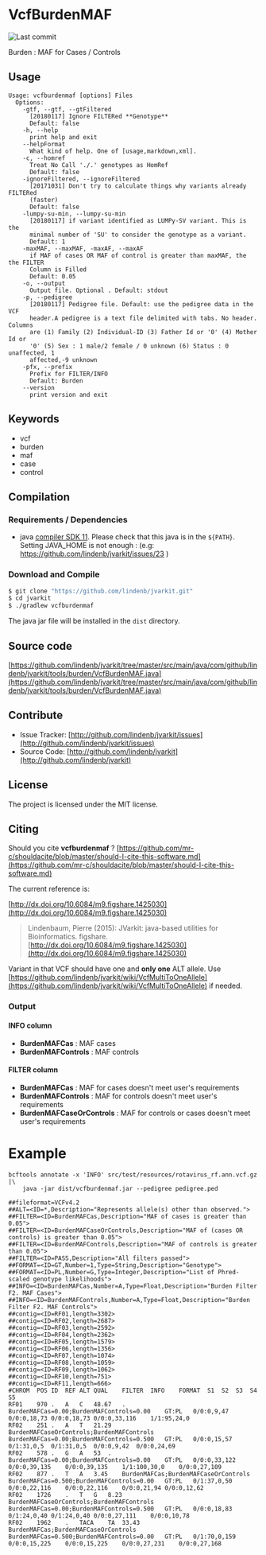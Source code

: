 # VcfBurdenMAF

![Last commit](https://img.shields.io/github/last-commit/lindenb/jvarkit.png)

Burden : MAF for Cases / Controls 


## Usage

```
Usage: vcfburdenmaf [options] Files
  Options:
    -gtf, --gtf, --gtFiltered
      [20180117] Ignore FILTERed **Genotype**
      Default: false
    -h, --help
      print help and exit
    --helpFormat
      What kind of help. One of [usage,markdown,xml].
    -c, --homref
      Treat No Call './.' genotypes as HomRef
      Default: false
    -ignoreFiltered, --ignoreFiltered
      [20171031] Don't try to calculate things why variants already FILTERed 
      (faster) 
      Default: false
    -lumpy-su-min, --lumpy-su-min
      [20180117] if variant identified as LUMPy-SV variant. This is the 
      minimal number of 'SU' to consider the genotype as a variant.
      Default: 1
    -maxMAF, --maxMAF, -maxAF, --maxAF
      if MAF of cases OR MAF of control is greater than maxMAF, the the FILTER 
      Column is Filled
      Default: 0.05
    -o, --output
      Output file. Optional . Default: stdout
    -p, --pedigree
      [20180117] Pedigree file. Default: use the pedigree data in the VCF 
      header.A pedigree is a text file delimited with tabs. No header. Columns 
      are (1) Family (2) Individual-ID (3) Father Id or '0' (4) Mother Id or 
      '0' (5) Sex : 1 male/2 female / 0 unknown (6) Status : 0 unaffected, 1 
      affected,-9 unknown
    -pfx, --prefix
      Prefix for FILTER/INFO
      Default: Burden
    --version
      print version and exit

```


## Keywords

 * vcf
 * burden
 * maf
 * case
 * control


## Compilation

### Requirements / Dependencies

* java [compiler SDK 11](https://jdk.java.net/11/). Please check that this java is in the `${PATH}`. Setting JAVA_HOME is not enough : (e.g: https://github.com/lindenb/jvarkit/issues/23 )


### Download and Compile

```bash
$ git clone "https://github.com/lindenb/jvarkit.git"
$ cd jvarkit
$ ./gradlew vcfburdenmaf
```

The java jar file will be installed in the `dist` directory.

## Source code 

[https://github.com/lindenb/jvarkit/tree/master/src/main/java/com/github/lindenb/jvarkit/tools/burden/VcfBurdenMAF.java](https://github.com/lindenb/jvarkit/tree/master/src/main/java/com/github/lindenb/jvarkit/tools/burden/VcfBurdenMAF.java)


## Contribute

- Issue Tracker: [http://github.com/lindenb/jvarkit/issues](http://github.com/lindenb/jvarkit/issues)
- Source Code: [http://github.com/lindenb/jvarkit](http://github.com/lindenb/jvarkit)

## License

The project is licensed under the MIT license.

## Citing

Should you cite **vcfburdenmaf** ? [https://github.com/mr-c/shouldacite/blob/master/should-I-cite-this-software.md](https://github.com/mr-c/shouldacite/blob/master/should-I-cite-this-software.md)

The current reference is:

[http://dx.doi.org/10.6084/m9.figshare.1425030](http://dx.doi.org/10.6084/m9.figshare.1425030)

> Lindenbaum, Pierre (2015): JVarkit: java-based utilities for Bioinformatics. figshare.
> [http://dx.doi.org/10.6084/m9.figshare.1425030](http://dx.doi.org/10.6084/m9.figshare.1425030)


Variant in that VCF should have one and **only one** ALT allele. Use [https://github.com/lindenb/jvarkit/wiki/VcfMultiToOneAllele](https://github.com/lindenb/jvarkit/wiki/VcfMultiToOneAllele) if needed.

### Output


#### INFO column

  * **BurdenMAFCas** : MAF cases
  * **BurdenMAFControls** : MAF controls

#### FILTER column

  * **BurdenMAFCas** : MAF for cases  doesn't meet  user's requirements
  * **BurdenMAFControls** : MAF for controls  doesn't meet  user's requirements
  * **BurdenMAFCaseOrControls** : MAF for controls or cases  doesn't meet  user's requirements

# Example

```
bcftools annotate -x 'INFO' src/test/resources/rotavirus_rf.ann.vcf.gz |\
	java -jar dist/vcfburdenmaf.jar --pedigree pedigree.ped

##fileformat=VCFv4.2
##ALT=<ID=*,Description="Represents allele(s) other than observed.">
##FILTER=<ID=BurdenMAFCas,Description="MAF of cases is greater than 0.05">
##FILTER=<ID=BurdenMAFCaseOrControls,Description="MAF of (cases OR controls) is greater than 0.05">
##FILTER=<ID=BurdenMAFControls,Description="MAF of controls is greater than 0.05">
##FILTER=<ID=PASS,Description="All filters passed">
##FORMAT=<ID=GT,Number=1,Type=String,Description="Genotype">
##FORMAT=<ID=PL,Number=G,Type=Integer,Description="List of Phred-scaled genotype likelihoods">
##INFO=<ID=BurdenMAFCas,Number=A,Type=Float,Description="Burden Filter F2. MAF Cases">
##INFO=<ID=BurdenMAFControls,Number=A,Type=Float,Description="Burden Filter F2. MAF Controls">
##contig=<ID=RF01,length=3302>
##contig=<ID=RF02,length=2687>
##contig=<ID=RF03,length=2592>
##contig=<ID=RF04,length=2362>
##contig=<ID=RF05,length=1579>
##contig=<ID=RF06,length=1356>
##contig=<ID=RF07,length=1074>
##contig=<ID=RF08,length=1059>
##contig=<ID=RF09,length=1062>
##contig=<ID=RF10,length=751>
##contig=<ID=RF11,length=666>
#CHROM	POS	ID	REF	ALT	QUAL	FILTER	INFO	FORMAT	S1	S2	S3	S4	S5
RF01	970	.	A	C	48.67	.	BurdenMAFCas=0.00;BurdenMAFControls=0.00	GT:PL	0/0:0,9,47	0/0:0,18,73	0/0:0,18,73	0/0:0,33,116	1/1:95,24,0
RF02	251	.	A	T	21.29	BurdenMAFCaseOrControls;BurdenMAFControls	BurdenMAFCas=0.00;BurdenMAFControls=0.500	GT:PL	0/0:0,15,57	0/1:31,0,5	0/1:31,0,5	0/0:0,9,42	0/0:0,24,69
RF02	578	.	G	A	53	.	BurdenMAFCas=0.00;BurdenMAFControls=0.00	GT:PL	0/0:0,33,122	0/0:0,39,135	0/0:0,39,135	1/1:100,30,0	0/0:0,27,109
RF02	877	.	T	A	3.45	BurdenMAFCas;BurdenMAFCaseOrControls	BurdenMAFCas=0.500;BurdenMAFControls=0.00	GT:PL	0/1:37,0,50	0/0:0,22,116	0/0:0,22,116	0/0:0,21,94	0/0:0,12,62
RF02	1726	.	T	G	8.23	BurdenMAFCaseOrControls;BurdenMAFControls	BurdenMAFCas=0.00;BurdenMAFControls=0.500	GT:PL	0/0:0,18,83	0/1:24,0,40	0/1:24,0,40	0/0:0,27,111	0/0:0,10,78
RF02	1962	.	TACA	TA	33.43	BurdenMAFCas;BurdenMAFCaseOrControls	BurdenMAFCas=0.500;BurdenMAFControls=0.00	GT:PL	0/1:70,0,159	0/0:0,15,225	0/0:0,15,225	0/0:0,27,231	0/0:0,27,168
```

